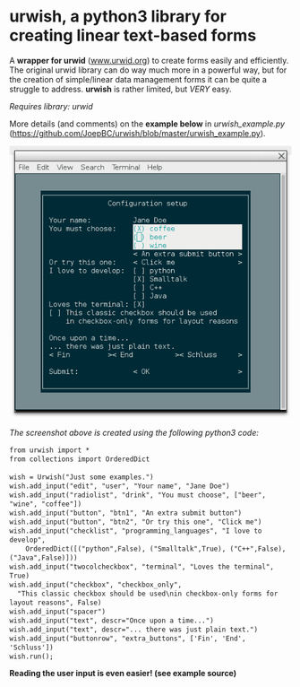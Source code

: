 # urwish, a python3 library for creating linear text-based forms
A **wrapper for urwid** (www.urwid.org) to create forms easily and efficiently. The original urwid library can do way much more in a powerful way, but for the creation of simple/linear data management forms it can be quite a struggle to address. **urwish** is rather limited, but _VERY_ easy.

_Requires library: urwid_

More details (and comments) on the **example below** in *urwish_example.py* (https://github.com/JoepBC/urwish/blob/master/urwish_example.py).

![Example screenshot](https://github.com/JoepBC/urwish/blob/master/urwish_example_screenshot.png "Screenshot")

_The screenshot above is created using the following python3 code:_

```
from urwish import *
from collections import OrderedDict

wish = Urwish("Just some examples.")
wish.add_input("edit", "user", "Your name", "Jane Doe")
wish.add_input("radiolist", "drink", "You must choose", ["beer", "wine", "coffee"])
wish.add_input("button", "btn1", "An extra submit button")
wish.add_input("button", "btn2", "Or try this one", "Click me")
wish.add_input("checklist", "programming_languages", "I love to develop", 
	OrderedDict([("python",False), ("Smalltalk",True), ("C++",False), ("Java",False)]))
wish.add_input("twocolcheckbox", "terminal", "Loves the terminal", True)
wish.add_input("checkbox", "checkbox_only", 
  "This classic checkbox should be used\nin checkbox-only forms for layout reasons", False)
wish.add_input("spacer")
wish.add_input("text", descr="Once upon a time...")
wish.add_input("text", descr="... there was just plain text.")
wish.add_input("buttonrow", "extra_buttons", ['Fin', 'End', 'Schluss'])
wish.run();
```

**Reading the user input is even easier! (see example source)**
